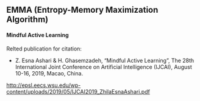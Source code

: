 ## EMMA (Entropy-Memory Maximization Algorithm)

#### Mindful Active Learning

Relted publication for citation:

- Z. Esna Ashari & H. Ghasemzadeh, “Mindful Active Learning”, The 28th International Joint Conference on Artificial Intelligence (IJCAI), August 10-16, 2019, Macao, China.

http://epsl.eecs.wsu.edu/wp-content/uploads/2019/05/IJCAI2019_ZhilaEsnaAshari.pdf

